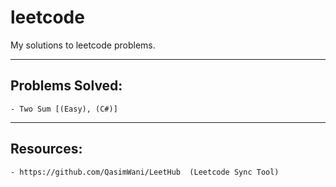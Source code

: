 # leetcode
My solutions to leetcode problems.

________
## Problems Solved:

    - Two Sum [(Easy), (C#)]

________
## Resources:

    - https://github.com/QasimWani/LeetHub  (Leetcode Sync Tool)
